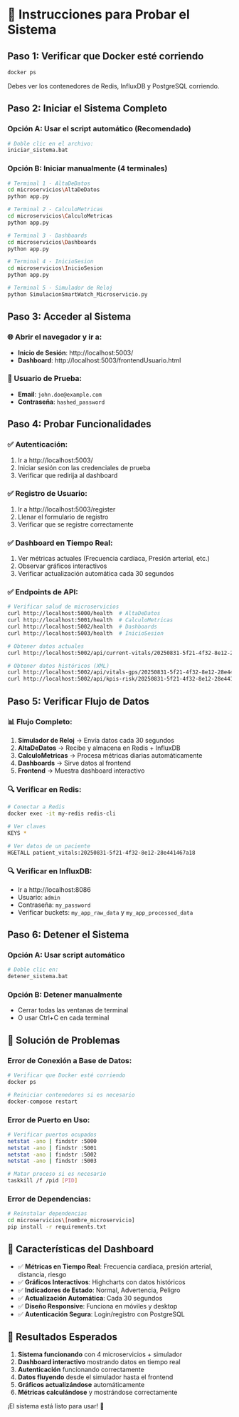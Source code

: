# 🚀 Instrucciones para Probar el Sistema

## **Paso 1: Verificar que Docker esté corriendo**
```bash
docker ps
```
Debes ver los contenedores de Redis, InfluxDB y PostgreSQL corriendo.

## **Paso 2: Iniciar el Sistema Completo**

### **Opción A: Usar el script automático (Recomendado)**
```bash
# Doble clic en el archivo:
iniciar_sistema.bat
```

### **Opción B: Iniciar manualmente (4 terminales)**
```bash
# Terminal 1 - AltaDeDatos
cd microservicios\AltaDeDatos
python app.py

# Terminal 2 - CalculoMetricas  
cd microservicios\CalculoMetricas
python app.py

# Terminal 3 - Dashboards
cd microservicios\Dashboards
python app.py

# Terminal 4 - InicioSesion
cd microservicios\InicioSesion
python app.py

# Terminal 5 - Simulador de Reloj
python SimulacionSmartWatch_Microservicio.py
```

## **Paso 3: Acceder al Sistema**

### **🌐 Abrir el navegador y ir a:**
- **Inicio de Sesión**: http://localhost:5003/
- **Dashboard**: http://localhost:5003/frontendUsuario.html

### **👤 Usuario de Prueba:**
- **Email**: `john.doe@example.com`
- **Contraseña**: `hashed_password`

## **Paso 4: Probar Funcionalidades**

### **✅ Autenticación:**
1. Ir a http://localhost:5003/
2. Iniciar sesión con las credenciales de prueba
3. Verificar que redirija al dashboard

### **✅ Registro de Usuario:**
1. Ir a http://localhost:5003/register
2. Llenar el formulario de registro
3. Verificar que se registre correctamente

### **✅ Dashboard en Tiempo Real:**
1. Ver métricas actuales (Frecuencia cardíaca, Presión arterial, etc.)
2. Observar gráficos interactivos
3. Verificar actualización automática cada 30 segundos

### **✅ Endpoints de API:**
```bash
# Verificar salud de microservicios
curl http://localhost:5000/health  # AltaDeDatos
curl http://localhost:5001/health  # CalculoMetricas
curl http://localhost:5002/health  # Dashboards
curl http://localhost:5003/health  # InicioSesion

# Obtener datos actuales
curl http://localhost:5002/api/current-vitals/20250831-5f21-4f32-8e12-28e441467a18

# Obtener datos históricos (XML)
curl http://localhost:5002/api/vitals-gps/20250831-5f21-4f32-8e12-28e441467a18
curl http://localhost:5002/api/kpis-risk/20250831-5f21-4f32-8e12-28e441467a18
```

## **Paso 5: Verificar Flujo de Datos**

### **📊 Flujo Completo:**
1. **Simulador de Reloj** → Envía datos cada 30 segundos
2. **AltaDeDatos** → Recibe y almacena en Redis + InfluxDB
3. **CalculoMetricas** → Procesa métricas diarias automáticamente
4. **Dashboards** → Sirve datos al frontend
5. **Frontend** → Muestra dashboard interactivo

### **🔍 Verificar en Redis:**
```bash
# Conectar a Redis
docker exec -it my-redis redis-cli

# Ver claves
KEYS *

# Ver datos de un paciente
HGETALL patient_vitals:20250831-5f21-4f32-8e12-28e441467a18
```

### **🔍 Verificar en InfluxDB:**
- Ir a http://localhost:8086
- Usuario: `admin`
- Contraseña: `my_password`
- Verificar buckets: `my_app_raw_data` y `my_app_processed_data`

## **Paso 6: Detener el Sistema**

### **Opción A: Usar script automático**
```bash
# Doble clic en:
detener_sistema.bat
```

### **Opción B: Detener manualmente**
- Cerrar todas las ventanas de terminal
- O usar Ctrl+C en cada terminal

## **🚨 Solución de Problemas**

### **Error de Conexión a Base de Datos:**
```bash
# Verificar que Docker esté corriendo
docker ps

# Reiniciar contenedores si es necesario
docker-compose restart
```

### **Error de Puerto en Uso:**
```bash
# Verificar puertos ocupados
netstat -ano | findstr :5000
netstat -ano | findstr :5001
netstat -ano | findstr :5002
netstat -ano | findstr :5003

# Matar proceso si es necesario
taskkill /f /pid [PID]
```

### **Error de Dependencias:**
```bash
# Reinstalar dependencias
cd microservicios\[nombre_microservicio]
pip install -r requirements.txt
```

## **📱 Características del Dashboard**

- ✅ **Métricas en Tiempo Real**: Frecuencia cardíaca, presión arterial, distancia, riesgo
- ✅ **Gráficos Interactivos**: Highcharts con datos históricos
- ✅ **Indicadores de Estado**: Normal, Advertencia, Peligro
- ✅ **Actualización Automática**: Cada 30 segundos
- ✅ **Diseño Responsive**: Funciona en móviles y desktop
- ✅ **Autenticación Segura**: Login/registro con PostgreSQL

## **🎯 Resultados Esperados**

1. **Sistema funcionando** con 4 microservicios + simulador
2. **Dashboard interactivo** mostrando datos en tiempo real
3. **Autenticación** funcionando correctamente
4. **Datos fluyendo** desde el simulador hasta el frontend
5. **Gráficos actualizándose** automáticamente
6. **Métricas calculándose** y mostrándose correctamente

¡El sistema está listo para usar! 🎉
